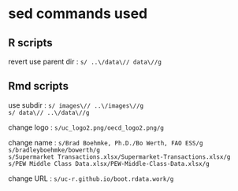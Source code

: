 # sed commands used


## R scripts

revert use parent dir
:   `s/ ..\/data\// data\//g`


## Rmd scripts

use subdir
:   `s/ images\// ..\/images\//g`  
	`s/ data\// ..\/data\//g`

change logo
:   `s/uc_logo2.png/oecd_logo2.png/g`

change name
:   `s/Brad Boehmke, Ph.D./Bo Werth, FAO ESS/g`  
	`s/bradleyboehmke/bowerth/g`  
	`s/Supermarket Transactions.xlsx/Supermarket-Transactions.xlsx/g`  
    `s/PEW Middle Class Data.xlsx/PEW-Middle-Class-Data.xlsx/g`

change URL
:   `s/uc-r.github.io/boot.rdata.work/g`
